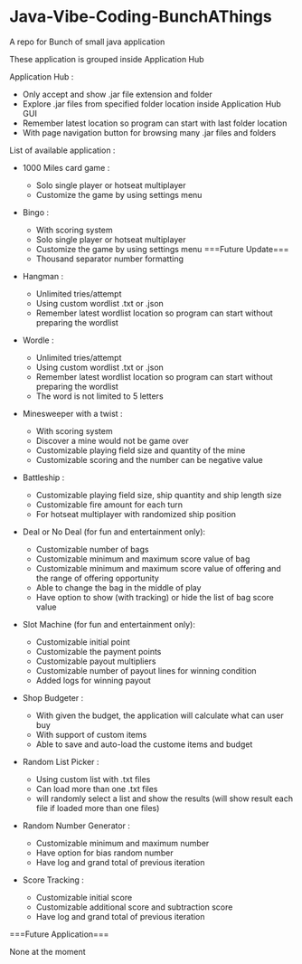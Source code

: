# Java-Vibe-Coding-BunchAThings
A repo for Bunch of small java application


These application is grouped inside Application Hub

Application Hub :
- Only accept and show .jar file extension and folder
- Explore .jar files from specified folder location inside Application Hub GUI
- Remember latest location so program can start with last folder location
- With page navigation button for browsing many .jar files and folders



List of available application :

- 1000 Miles card game :
  + Solo single player or hotseat multiplayer
  + Customize the game by using settings menu
    
- Bingo :
  + With scoring system
  + Solo single player or hotseat multiplayer
  + Customize the game by using settings menu
  ===Future Update===
  - Thousand separator number formatting
    
- Hangman :
  + Unlimited tries/attempt
  + Using custom wordlist .txt or .json
  + Remember latest wordlist location so program can start without preparing the wordlist
    
- Wordle :
  + Unlimited tries/attempt
  + Using custom wordlist .txt or .json
  + Remember latest wordlist location so program can start without preparing the wordlist
  + The word is not limited to 5 letters
    
- Minesweeper with a twist :
  + With scoring system
  + Discover a mine would not be game over
  + Customizable playing field size and quantity of the mine
  + Customizable scoring and the number can be negative value
    
- Battleship :
  + Customizable playing field size, ship quantity and ship length size
  + Customizable fire amount for each turn
  + For hotseat multiplayer with randomized ship position

- Deal or No Deal (for fun and entertainment only):
  + Customizable number of bags
  + Customizable minimum and maximum score value of bag
  + Customizable minimum and maximum score value of offering and the range of offering opportunity
  + Able to change the bag in the middle of play
  + Have option to show (with tracking) or hide the list of bag score value
 
- Slot Machine (for fun and entertainment only):
  + Customizable initial point
  + Customizable the payment points
  + Customizable payout multipliers
  + Customizable number of payout lines for winning condition
  + Added logs for winning payout

- Shop Budgeter :
  + With given the budget, the application will calculate what can user buy
  + With support of custom items
  + Able to save and auto-load the custome items and budget

- Random List Picker :
  + Using custom list with .txt files
  + Can load more than one .txt files
  + will randomly select a list and show the results (will show result each file if loaded more than one files)
 
- Random Number Generator :
  + Customizable minimum and maximum number
  + Have option for bias random number
  + Have log and grand total of previous iteration
 
- Score Tracking :
  + Customizable initial score
  + Customizable additional score and subtraction score
  + Have log and grand total of previous iteration

===Future Application===

None at the moment
